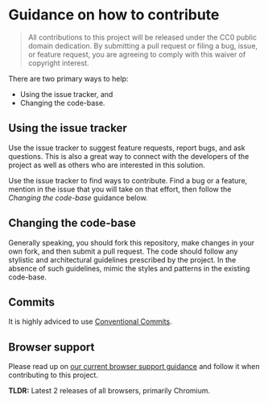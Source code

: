 # Guidance on how to contribute

> All contributions to this project will be released under the CC0 public domain
> dedication. By submitting a pull request or filing a bug, issue, or
> feature request, you are agreeing to comply with this waiver of copyright interest.

There are two primary ways to help:

-   Using the issue tracker, and
-   Changing the code-base.

## Using the issue tracker

Use the issue tracker to suggest feature requests, report bugs, and ask questions.
This is also a great way to connect with the developers of the project as well
as others who are interested in this solution.

Use the issue tracker to find ways to contribute. Find a bug or a feature, mention in
the issue that you will take on that effort, then follow the _Changing the code-base_
guidance below.

## Changing the code-base

Generally speaking, you should fork this repository, make changes in your
own fork, and then submit a pull request. The code should follow any stylistic and architectural guidelines prescribed by the project. In the absence of such guidelines, mimic the styles and patterns in the existing code-base.

## Commits

It is highly adviced to use [Conventional Commits](https://www.conventionalcommits.org/).

## Browser support

Please read up on
[our current browser support guidance](https://github.com/cfpb/development/blob/master/guides/browser-support.md)
and follow it when contributing to this project.

**TLDR:** Latest 2 releases of all browsers, primarily Chromium.
